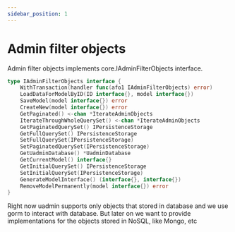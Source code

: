 ```yaml
---
sidebar_position: 1
---
```


# Admin filter objects

Admin filter objects implements core.IAdminFilterObjects interface.

```go
type IAdminFilterObjects interface {
	WithTransaction(handler func(afo1 IAdminFilterObjects) error)
	LoadDataForModelByID(ID interface{}, model interface{})
	SaveModel(model interface{}) error
	CreateNew(model interface{}) error
	GetPaginated() <-chan *IterateAdminObjects
	IterateThroughWholeQuerySet() <-chan *IterateAdminObjects
	GetPaginatedQuerySet() IPersistenceStorage
	GetFullQuerySet() IPersistenceStorage
	SetFullQuerySet(IPersistenceStorage)
	SetPaginatedQuerySet(IPersistenceStorage)
	GetUadminDatabase() *UadminDatabase
	GetCurrentModel() interface{}
	GetInitialQuerySet() IPersistenceStorage
	SetInitialQuerySet(IPersistenceStorage)
	GenerateModelInterface() (interface{}, interface{})
	RemoveModelPermanently(model interface{}) error
}
```
Right now uadmin supports only objects that stored in database and we use gorm to interact with database.
But later on we want to provide implementations for the objects stored in NoSQL, like Mongo, etc
